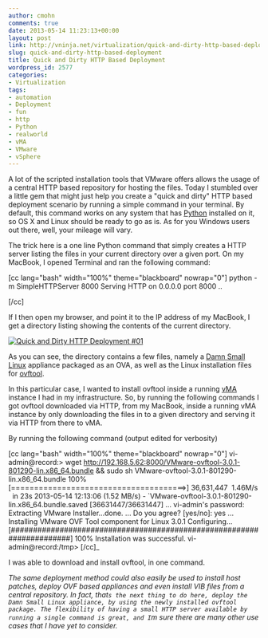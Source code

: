 ```yaml
---
author: cmohn
comments: true
date: 2013-05-14 11:23:13+00:00
layout: post
link: http://vninja.net/virtualization/quick-and-dirty-http-based-deployment/
slug: quick-and-dirty-http-based-deployment
title: Quick and Dirty HTTP Based Deployment
wordpress_id: 2577
categories:
- Virtualization
tags:
- automation
- Deployment
- fun
- http
- Python
- realworld
- vMA
- VMware
- vSphere
---
```


A lot of the scripted installation tools that VMware offers allows the usage of a central HTTP based repository for hosting the files. Today I stumbled over a little gem that might just help you create a "quick and dirty" HTTP based deployment scenario by running a simple command in your terminal. By default, this command works on any system that has [Python](http://www.python.org) installed on it, so OS X and Linux should be ready to go as is. As for you Windows users out there, well, your mileage will vary.

The trick here is a one line Python command that simply creates a HTTP server listing the files in your current directory over a given port. On my MacBook, I opened Terminal and ran the following command:

[cc lang="bash" width="100%" theme="blackboard" nowrap="0"]
python -m SimpleHTTPServer 8000
Serving HTTP on 0.0.0.0 port 8000 ..

[/cc]

If I then open my browser, and point it to the IP address of my MacBook, I get a directory listing showing the contents of the current directory.

[![Quick and Dirty HTTP Deployment #01](http://vninja.net/wordpress/wp-content/uploads/2013/05/QnDHTTP01-300x196.png)](http://vninja.net/wordpress/wp-content/uploads/2013/05/QnDHTTP01.png)



As you can see, the directory contains a few files, namely a [Damn Small Linux](http://virtuallymikebrown.com/tag/damn-small-linux-ovf/) appliance packaged as an OVA, as well as the Linux installation files for [ovftool](http://www.vmware.com/resources/techresources/1013).

In this particular case, I wanted to install ovftool inside a running [vMA](http://www.vmware.com/support/developer/vima/) instance I had in my infrastructure. So, by running the following commands I got ovftool downloaded via HTTP, from my MacBook, inside a running vMA instance by only downloading the files in to a given directory and serving it via HTTP from there to vMA.

By running the following command (output edited for verbosity)

[cc lang="bash" width="100%" theme="blackboard" nowrap="0"]
vi-admin@record:> wget http://192.168.5.62:8000/VMware-ovftool-3.0.1-801290-lin.x86_64.bundle && sudo sh VMware-ovftool-3.0.1-801290-lin.x86_64.bundle
100%[======================================>] 36,631,447  1.46M/s   in 23s
2013-05-14 12:13:06 (1.52 MB/s) - `VMware-ovftool-3.0.1-801290-lin.x86_64.bundle.saved [36631447/36631447]
...
vi-admin's password:
Extracting VMware Installer...done.
...
Do you agree? [yes/no]: yes
...
Installing VMware OVF Tool component for Linux 3.0.1
Configuring...
[######################################################################] 100%
Installation was successful.
vi-admin@record:/tmp>
[/cc]_

I was able to download and install ovftool, in one command.

_The same deployment method could also easily be used to install host patches, deploy OVF based appliances and even install VIB files from a central repository. In fact, that`s the next thing to do here, deploy the Damn Small Linux appliance, by using the newly installed ovftool package.
The flexibility of having a small HTTP server available by running a single command is great, and I`m sure there are many other use cases that I have yet to consider._
